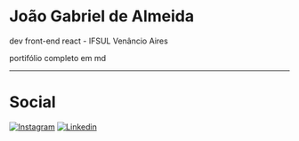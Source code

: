 # João Gabriel de Almeida
dev front-end react - IFSUL Venâncio Aires

portifólio completo em md

---
# Social
[![Instagram](https://img.shields.io/badge/Instagram-%23E4405F.svg?logo=Instagram&logoColor=white)](https://instagram.com/jgde.almeida)
[![Linkedin](https://img.shields.io/badge/LinkedIn-0077B5?style=for-the-badge&logo=linkedin&logoColor=white)](https://br.linkedin.com/in/joao-de-almeida9)
